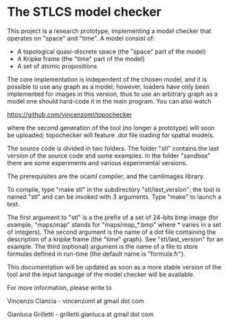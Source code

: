 The STLCS model checker
===================================================

This project is a research prototype, implementing a model checker
that operates on "space" and "time". A model consist of:
- A topological quasi-discrete space (the "space" part of the model)
- A Kripke frame (the "time" part of the model)
- A set of atomic propositions

The core implementation is independent of the chosen model, and it is possible to use any graph as a model; however, loaders have only been implemented for images in this version, thus to use an arbitrary graph as a model one should hard-code it in the main program. You can also watch

https://github.com/vincenzoml/topochecker

where the second generation of the tool (no longer a prototype) will soon be uploaded; topochecker will feature .dot file loading for spatial models.

The source code is divided in two folders. The folder "stl" contains the last version of the source code and some examples.
In the folder "sandbox" there are some experiments and various experimental versions.

The prerequisites are the ocaml compiler, and the camlimages library.

To compile, type "make stl" in the subdirectory "stl/last_version"; the tool is named "stl" and can be invoked with 3 arguments. Type "make" to launch a test.

The first argument to "stl" is a the prefix of a set of 24-bits bmp image (for example, "maps/map" stands for "maps/map_*.bmp" where * varies in a set of integers). The second argument is the name of a dot file containing the description of a kripke frame (the "time" graph). See
"stl/last_version" for an example. The third
(optional) argument is the name of a file to store formulas defined in run-time (the default name is "formula.fr").

This documentation will be updated as soon as a more stable version of
the tool and the input language of the model checker will be
available. 

For more information, please write to 

Vincenzo Ciancia - vincenzoml at gmail dot com

Gianluca Grilletti - grilletti.gianluca at gmail dot com

